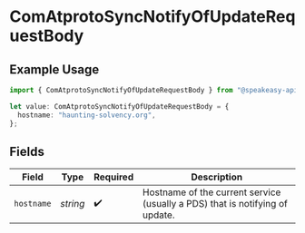 # ComAtprotoSyncNotifyOfUpdateRequestBody

## Example Usage

```typescript
import { ComAtprotoSyncNotifyOfUpdateRequestBody } from "@speakeasy-api/bluesky/models/operations";

let value: ComAtprotoSyncNotifyOfUpdateRequestBody = {
  hostname: "haunting-solvency.org",
};
```

## Fields

| Field                                                                        | Type                                                                         | Required                                                                     | Description                                                                  |
| ---------------------------------------------------------------------------- | ---------------------------------------------------------------------------- | ---------------------------------------------------------------------------- | ---------------------------------------------------------------------------- |
| `hostname`                                                                   | *string*                                                                     | :heavy_check_mark:                                                           | Hostname of the current service (usually a PDS) that is notifying of update. |